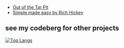 - [Out of the Tar Pit](https://curtclifton.net/papers/MoseleyMarks06a.pdf)
- [Simple made easy by Rich Hickey](https://yewtu.be/watch?v=LKtk3HCgTa8)

see my codeberg for other projects
---

[![Top Langs](https://github-readme-stats.vercel.app/api/top-langs/?username=mjholub&count_private=true&exclude_repo=Sage-Green-GTK---XFCE&langs_count=12&hide=html,dockerfile)](https://github.com/anuraghazra/github-readme-stats)
